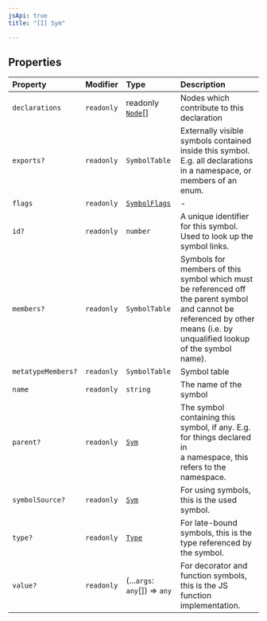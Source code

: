 ```yaml
---
jsApi: true
title: "[I] Sym"

---
```

## Properties

| Property | Modifier | Type | Description |
| :------ | :------ | :------ | :------ |
| `declarations` | `readonly` | readonly [`Node`](../type-aliases/Node.md)[] | Nodes which contribute to this declaration |
| `exports?` | `readonly` | `SymbolTable` | Externally visible symbols contained inside this symbol. E.g. all declarations<br />in a namespace, or members of an enum. |
| `flags` | `readonly` | [`SymbolFlags`](../enumerations/SymbolFlags.md) | - |
| `id?` | `readonly` | `number` | A unique identifier for this symbol. Used to look up the symbol links. |
| `members?` | `readonly` | `SymbolTable` | Symbols for members of this symbol which must be referenced off the parent symbol<br />and cannot be referenced by other means (i.e. by unqualified lookup of the symbol<br />name). |
| `metatypeMembers?` | `readonly` | `SymbolTable` | Symbol table |
| `name` | `readonly` | `string` | The name of the symbol |
| `parent?` | `readonly` | [`Sym`](Sym.md) | The symbol containing this symbol, if any. E.g. for things declared in<br />a namespace, this refers to the namespace. |
| `symbolSource?` | `readonly` | [`Sym`](Sym.md) | For using symbols, this is the used symbol. |
| `type?` | `readonly` | [`Type`](../type-aliases/Type.md) | For late-bound symbols, this is the type referenced by the symbol. |
| `value?` | `readonly` | (...`args`: `any`[]) => `any` | For decorator and function symbols, this is the JS function implementation. |
